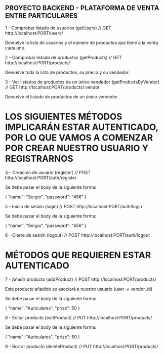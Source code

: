 ## PROYECTO BACKEND - PLATAFORMA DE VENTA ENTRE PARTICULARES

1 - Comprobar listado de usuarios (getUsers)
// GET http://localhost:PORT/users/

Devuelve la lista de usuarios y el número de productos que tiene a la venta cada uno.


2 - Comprobar listado de productos (getProducts)
// GET http://localhost:PORT/products/

Devuelve toda la lista de productos, su precio y su vendedor.

3 - Ver listados de productos de un único vendedor (getProductsByVendor)
// GET http://localhost:PORT/products/:vendor

Devuelve el listado de productos de un único vendedor.

# LOS SIGUIENTES MÉTODOS IMPLICARÁN ESTAR AUTENTICADO, POR LO QUE VAMOS A COMENZAR POR CREAR NUESTRO USUARIO Y REGISTRARNOS

4 - Creación de usuario (register)
// POST http://localhost:PORT/auth/register

Se debe pasar el body de la siguiente forma:

{
    "name": "Sergio",
    "password": "456"
}


5 - Inicio de sesión (login)
// POST http://localhost:PORT/auth/login

Se debe pasar el body de la siguiente forma:

{
    "name": "Sergio",
    "password": "456"
}


6 - Cierre de sesión (logout)
// POST http://localhost:PORT/auth/logout


# MÉTODOS QUE REQUIEREN ESTAR AUTENTICADO

7 - Añadir producto (addProduct)
// POST http://localhost:PORT/products/

Este producto añadido se asociará a nuestro usuario (user -> vendor_id)

Se debe pasar el body de la siguiente forma:

{
    "name": "Auriculares",
    "prize": 50
}


8 - Editar producto (editProduct)
// PUT http://localhost:PORT/products/

Se debe pasar el body de la siguiente forma:

{
    "name": "Auriculares",
    "prize": 50
}


9 - Borrar producto (deleteProduct)
// PUT http://localhost:PORT/products/
